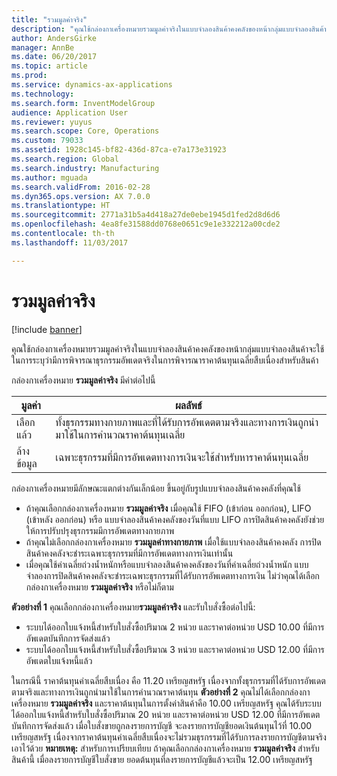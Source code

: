 ```yaml
---
title: "รวมมูลค่าจริง"
description: "คุณใช้กล่องกาเครื่องหมายรวมมูลค่าจริงในแบบจำลองสินค้าคงคลังของหน้ากลุ่มแบบจำลองสินค้าจะใช้ในการระบุว่ามีการพิจารณาธุรกรรมอัพเดตจริงในการพิจารณาราคาต้นทุนเฉลี่ยสืบเนื่องสำหรับสินค้า"
author: AndersGirke
manager: AnnBe
ms.date: 06/20/2017
ms.topic: article
ms.prod: 
ms.service: dynamics-ax-applications
ms.technology: 
ms.search.form: InventModelGroup
audience: Application User
ms.reviewer: yuyus
ms.search.scope: Core, Operations
ms.custom: 79033
ms.assetid: 1928c145-bf82-436d-87ca-e7a173e31923
ms.search.region: Global
ms.search.industry: Manufacturing
ms.author: mguada
ms.search.validFrom: 2016-02-28
ms.dyn365.ops.version: AX 7.0.0
ms.translationtype: HT
ms.sourcegitcommit: 2771a31b5a4d418a27de0ebe1945d1fed2d8d6d6
ms.openlocfilehash: 4ea8fe31588dd0768e0651c9e1e332212a00cde2
ms.contentlocale: th-th
ms.lasthandoff: 11/03/2017

---
```


# <a name="include-physical-value"></a>รวมมูลค่าจริง

[!include [banner](../includes/banner.md)]

คุณใช้กล่องกาเครื่องหมายรวมมูลค่าจริงในแบบจำลองสินค้าคงคลังของหน้ากลุ่มแบบจำลองสินค้าจะใช้ในการระบุว่ามีการพิจารณาธุรกรรมอัพเดตจริงในการพิจารณาราคาต้นทุนเฉลี่ยสืบเนื่องสำหรับสินค้า

กล่องกาเครื่องหมาย **รวมมูลค่าจริง** มีค่าต่อไปนี้

| มูลค่า    | ผลลัพธ์                                                                                                                          |
|----------|---------------------------------------------------------------------------------------------------------------------------------|
| เลือกแล้ว | ทั้งธุรกรรมทางกายภาพและที่ได้รับการอัพเดตตามจริงและทางการเงินถูกนำมาใช้ในการคำนวณราคาต้นทุนเฉลี่ย |
| ล้างข้อมูล  | เฉพาะธุรกรรมที่มีการอัพเดตทางการเงินจะใช้สำหรับหาราคาต้นทุนเฉลี่ย                                     |

กล่องกาเครื่องหมายมีลักษณะแตกต่างกันเล็กน้อย ขึ้นอยู่กับรูปแบบจำลองสินค้าคงคลังที่คุณใช้

-   ถ้าคุณเลือกกล่องกาเครื่องหมาย **รวมมูลค่าจริง** เมื่อคุณใช้ FIFO (เข้าก่อน ออกก่อน), LIFO (เข้าหลัง ออกก่อน) หรือ แบบจำลองสินค้าคงคลังของวันที่แบบ LIFO การปิดสินค้าคงคลังยังช่วยให้การปรับปรุงธุรกรรมมีการอัพเดตทางกายภาพ
-   ถ้าคุณไม่เลือกกล่องกาเครื่องหมาย **รวมมูลค่าทางกายภาพ** เมื่อใช้แบบจำลองสินค้าคงคลัง การปิดสินค้าคงคลังจะชำระเฉพาะธุรกรรมที่มีการอัพเดตทางการเงินเท่านั้น
-   เมื่อคุณใช้ค่าเฉลี่ยถ่วงน้ำหนักหรือแบบจำลองสินค้าคงคลังของวันที่ค่าเฉลี่ยถ่วงน้ำหนัก แบบจำลองการปิดสินค้าคงคลังจะชำระเฉพาะธุรกรรมที่ได้รับการอัพเดตทางการเงิน ไม่ว่าคุณได้เลือกกล่องกาเครื่องหมาย **รวมมูลค่าจริง** หรือไม่ก็ตาม

**ตัวอย่างที่ 1** คุณเลือกกล่องกาเครื่องหมาย**รวมมูลค่าจริง** และรับใบสั่งซื้อต่อไปนี้:

-   ระบบได้ออกใบแจ้งหนี้สำหรับใบสั่งซื้อปริมาณ 2 หน่วย และราคาต่อหน่วย USD 10.00 ที่มีการอัพเดตบันทึกการจัดส่งแล้ว
-   ระบบได้ออกใบแจ้งหนี้สำหรับใบสั่งซื้อปริมาณ 3 หน่วย และราคาต่อหน่วย USD 12.00 ที่มีการอัพเดตใบแจ้งหนี้แล้ว

ในกรณีนี้ ราคาต้นทุนค่าเฉลี่ยสืบเนื่อง คือ 11.20 เหรียญสหรัฐ เนื่องจากทั้งธุรกรรมที่ได้รับการอัพเดตตามจริงและทางการเงินถูกนำมาใช้ในการคำนวณราคาต้นทุน **ตัวอย่างที่ 2** คุณไม่ได้เลือกกล่องกาเครื่องหมาย **รวมมูลค่าจริง** และราคาต้นทุนในการตั้งค่าสินค้าคือ 10.00 เหรียญสหรัฐ คุณได้รับระบบได้ออกใบแจ้งหนี้สำหรับใบสั่งซื้อปริมาณ 20 หน่วย และราคาต่อหน่วย USD 12.00 ที่มีการอัพเดตบันทึกการจัดส่งแล้ว เมื่อใบสั่งขายถูกลงรายการบัญชี จะลงรายการบัญชียอดเงินต้นทุนไว้ที่ 10.00 เหรียญสหรัฐ เนื่องจากราคาต้นทุนค่าเฉลี่ยสืบเนื่องจะไม่รวมธุรกรรมที่ได้รับการลงรายการบัญชีตามจริงเอาไว้ด้วย **หมายเหตุ:** สำหรับการเปรียบเทียบ ถ้าคุณเลือกกล่องกาเครื่องหมาย **รวมมูลค่าจริง** สำหรับสินค้านี้ เมื่อลงรายการบัญชีใบสั่งขาย ยอดต้นทุนที่ลงรายการบัญชีแล้วจะเป็น 12.00 เหรียญสหรัฐ




